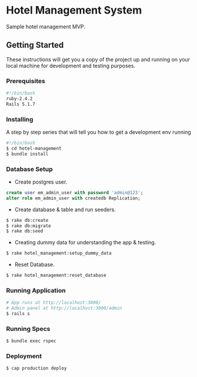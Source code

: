 # Hotel Management System

Sample hotel management MVP.

## Getting Started

These instructions will get you a copy of the project up and running on your local machine for development and testing purposes.

### Prerequisites

```bash
#!/bin/bash
ruby-2.4.2
Rails 5.1.7
```

### Installing

A step by step series that will tell you how to get a development env running

```bash
#!/bin/bash
$ cd hotel-management
$ bundle install
```

### Database Setup

- Create postgres user.

```sql
create user em_admin_user with password 'admin@123';
alter role em_admin_user with createdb Replication;
```

- Create database & table and run seeders.

```bash
$ rake db:create
$ rake db:migrate
$ rake db:seed
```

- Creating dummy data for understanding the app & testing.

```bash
$ rake hotel_management:setup_dummy_data
```

- Reset Database.

```bash
$ rake hotel_management:reset_database
```

### Running Application

```bash
# App runs at http://localhost:3000/
# Admin panel at http://localhost:3000/admin
$ rails s
```

### Running Specs

```bash
$ bundle exec rspec
```

### Deployment

```bash
$ cap production deploy
```
